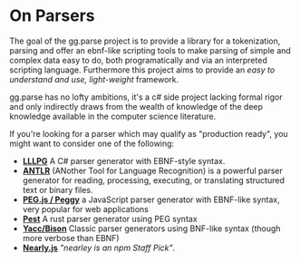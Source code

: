 On Parsers
===========

The goal of the gg.parse project is to provide a library for a tokenization, parsing and offer an ebnf-like scripting 
tools to make parsing of simple and complex data easy to do, both programatically and via an interpreted scripting 
language. Furthermore this project aims to provide an _easy to understand and use, light-weight_ framework.

gg.parse has no lofty ambitions, it's a c# side project lacking formal rigor and only indirectly draws from the wealth of knowledge of the deep knowledge available in the computer science literature.

If you're looking for a parser which may  qualify as 
"production ready", you might want to consider one of the following:

- [**LLLPG**](https://ecsharp.net/lllpg/) A C# parser generator with EBNF-style syntax.
- [**ANTLR**](https://www.antlr.org/) (ANother Tool for Language Recognition) is a powerful parser generator for reading, processing, executing, or translating structured text or binary files. 
- [**PEG.js / Peggy**](https://github.com/pegjs/pegjs) a JavaScript parser generator with EBNF-like syntax, very popular for web applications
- [**Pest**](https://pest.rs/) A rust parser generator using PEG syntax
- [**Yacc/Bison**](https://en.wikipedia.org/wiki/GNU_Bison)  Classic parser generators using BNF-like syntax (though more verbose than EBNF)
- [**Nearly.js**](https://nearley.js.org/docs/index#) _"nearley is an npm Staff Pick"_.